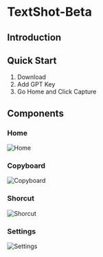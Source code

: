 # TextShot-Beta
## Introduction

## Quick Start
1. Download
2. Add GPT Key
3. Go Home and Click Capture


## Components
### Home
![Home](https://github.com/GoBeromsu/TextShot-Beta/assets/37897508/81c35c69-4272-40d7-8a91-58f9ee5a2d97)
### Copyboard
![Copyboard](https://github.com/GoBeromsu/TextShot-Beta/assets/37897508/b9ca0c98-41aa-464e-9a67-4fc163923516)
### Shorcut
![Shorcut](https://github.com/GoBeromsu/TextShot-Beta/assets/37897508/61b59894-622b-4994-9d36-f243198a25bb)
### Settings
![Settings](https://github.com/GoBeromsu/TextShot-Beta/assets/37897508/fe260e9d-bb58-48af-988c-734a427a6d8a)
